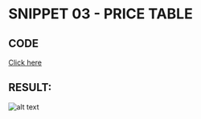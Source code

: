 # SNIPPET 03 - PRICE TABLE
## CODE

[Click here](https://github.com/mauro-codes/tailwind-css-snippets/blob/master/snippet-03/snippet-03.html)

## RESULT:

![alt text](https://github.com/mauro-codes/tailwind-css-snippets/blob/master/snippet-03/snippet-03-result.png "Snippet 03 - Result")
